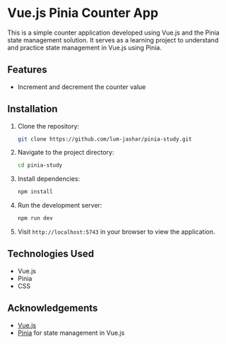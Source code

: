 # Vue.js Pinia Counter App

This is a simple counter application developed using Vue.js and the Pinia state management solution. It serves as a learning project to understand and practice state management in Vue.js using Pinia.

## Features

- Increment and decrement the counter value


## Installation

1. Clone the repository:

   ```bash
   git clone https://github.com/lum-jashar/pinia-study.git
   ```

2. Navigate to the project directory:

   ```bash
   cd pinia-study
   ```

3. Install dependencies:

   ```bash
   npm install
   ```

4. Run the development server:

   ```bash
   npm run dev
   ```

5. Visit `http://localhost:5743` in your browser to view the application.

## Technologies Used

- Vue.js
- Pinia
- CSS

## Acknowledgements

- [Vue.js](https://vuejs.org/)
- [Pinia](https://pinia.esm.dev/) for state management in Vue.js
